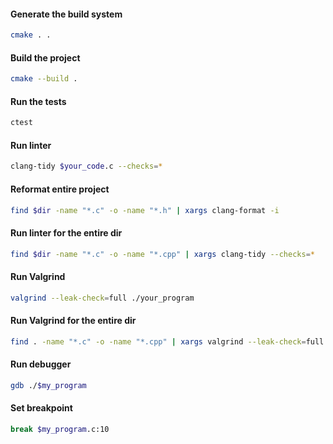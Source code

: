 #### Generate the build system

```bash
cmake . .
```

#### Build the project

```bash
cmake --build .
```

#### Run the tests

```bash
ctest
```

#### Run linter

```bash
clang-tidy $your_code.c --checks=*
```

#### Reformat entire project

```bash
find $dir -name "*.c" -o -name "*.h" | xargs clang-format -i
```

#### Run linter for the entire dir

```bash
find $dir -name "*.c" -o -name "*.cpp" | xargs clang-tidy --checks=*
```

#### Run Valgrind

```bash
valgrind --leak-check=full ./your_program
```

#### Run Valgrind for the entire dir

```bash
find . -name "*.c" -o -name "*.cpp" | xargs valgrind --leak-check=full
```

#### Run debugger

```bash
gdb ./$my_program
```

#### Set breakpoint

```bash
break $my_program.c:10
```
